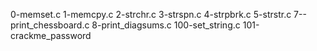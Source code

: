 0-memset.c
1-memcpy.c
2-strchr.c
3-strspn.c
4-strpbrk.c
5-strstr.c
7--print_chessboard.c
8-print_diagsums.c
100-set_string.c
101-crackme_password
